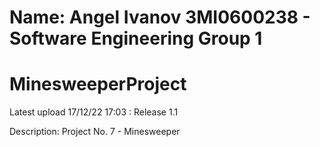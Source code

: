 # Name: Angel Ivanov 3MI0600238 - Software Engineering Group 1

# MinesweeperProject

Latest upload 17/12/22 17:03 : Release 1.1

Description:
Project No. 7 - Minesweeper
